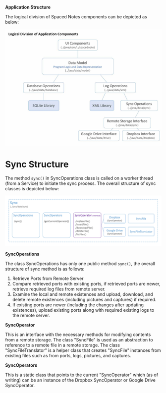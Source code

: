 **Application Structure**
<p>The logical division of Spaced Notes components can be depicted as below:</p>

![Main components of Spaced Notes](images/3fa35d672a644b6fb91d716765ec36c3.jpeg)

# Sync Structure

The method ```sync()``` in SyncOperations class is called on a worker thread (from a Service) to initiate the sync process. The overall structure of sync classes is depicted below:

![Main components of Spaced Notes](images/sync_structure.jpg)

**SyncOperations**

The class SyncOperations has only one public method ```sync()```, the overall structure of sync method is as follows:
 1. Retrieve Ports from Remote Server
 2. Compare retrieved ports with existing ports, if retrieved ports are newer, retrieve required log files from remote server.
 3. Examine the local and remote existences and upload, download, and delete remote existences (including pictures and captures) if required. 
 4. If existing ports are newer (including the changes after updating existences), upload existing ports along with required existing logs to the remote server.
 
 
**SyncOperator**

This is an interface with the necessary methods for modifying contents from  a remote storage. The class "SyncFile" is used as an abstraction to reference to a remote file in a remote storage. The class "SyncFileTranslator" is a helper class that creates "SyncFile" instances from existing files such as from ports, logs, pictures, and captures.
 
 
**SyncOperators**

This is a static class that points to the current "SyncOperator" which (as of writing) can be an instance of the Dropbox SyncOperator or Google Drive SyncOperator.
